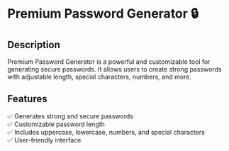 # Premium Password Generator 🔒  

## Description  
Premium Password Generator is a powerful and customizable tool for generating secure passwords. It allows users to create strong passwords with adjustable length, special characters, numbers, and more.  

## Features  
✅ Generates strong and secure passwords  
✅ Customizable password length  
✅ Includes uppercase, lowercase, numbers, and special characters  
✅ User-friendly interface  


